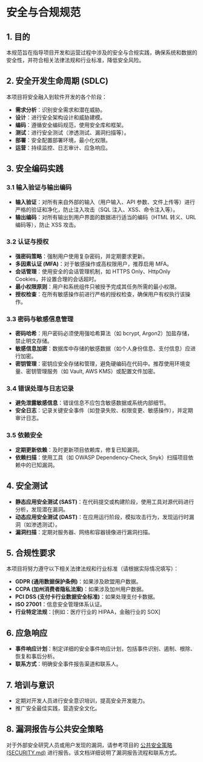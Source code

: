 # 安全与合规规范

## 1. 目的

本规范旨在指导项目开发和运营过程中涉及的安全与合规实践，确保系统和数据的安全性，并符合相关法律法规和行业标准，降低安全风险。

## 2. 安全开发生命周期 (SDLC)

本项目将安全融入到软件开发的各个阶段：

*   **需求分析**：识别安全需求和潜在威胁。
*   **设计**：进行安全架构设计和威胁建模。
*   **编码**：遵循安全编码规范，使用安全库和框架。
*   **测试**：进行安全测试（渗透测试、漏洞扫描等）。
*   **部署**：安全配置部署环境，最小化权限。
*   **运营**：持续监控、日志审计、应急响应。

## 3. 安全编码实践

### 3.1 输入验证与输出编码

*   **输入验证**：对所有来自外部的输入（用户输入、API 参数、文件上传等）进行严格的验证和净化，防止注入攻击（SQL 注入、XSS、命令注入等）。
*   **输出编码**：对所有输出到用户界面的数据进行适当的编码（HTML 转义、URL 编码等），防止 XSS 攻击。

### 3.2 认证与授权

*   **强密码策略**：强制用户使用复杂密码，并定期要求更新。
*   **多因素认证 (MFA)**：对于敏感操作或高权限用户，推荐启用 MFA。
*   **会话管理**：使用安全的会话管理机制，如 HTTPS Only、HttpOnly Cookies，并设置合理的会话超时。
*   **最小权限原则**：用户和系统组件只被授予完成其任务所需的最小权限。
*   **授权检查**：在所有敏感操作前进行严格的授权检查，确保用户有权执行该操作。

### 3.3 密码与敏感信息管理

*   **密码哈希**：用户密码必须使用强哈希算法（如 bcrypt, Argon2）加盐存储，禁止明文存储。
*   **敏感信息加密**：数据库中存储的敏感数据（如个人身份信息、支付信息）应进行加密。
*   **密钥管理**：密钥应安全存储和管理，避免硬编码在代码中。推荐使用环境变量、密钥管理服务（如 Vault, AWS KMS）或配置文件加密。

### 3.4 错误处理与日志记录

*   **避免泄露敏感信息**：错误信息不应包含敏感数据或系统内部细节。
*   **安全日志**：记录关键安全事件（如登录失败、权限变更、敏感操作），并定期审计日志。

### 3.5 依赖安全

*   **定期更新依赖**：及时更新项目依赖库，修复已知漏洞。
*   **依赖扫描**：使用工具（如 OWASP Dependency-Check, Snyk）扫描项目依赖中的已知漏洞。

## 4. 安全测试

*   **静态应用安全测试 (SAST)**：在代码提交或构建阶段，使用工具对源代码进行分析，发现潜在漏洞。
*   **动态应用安全测试 (DAST)**：在应用运行阶段，模拟攻击行为，发现运行时漏洞（如渗透测试）。
*   **漏洞扫描**：定期对服务器、网络和容器镜像进行漏洞扫描。

## 5. 合规性要求

本项目将努力遵守以下相关法律法规和行业标准（请根据实际情况填写）：

*   **GDPR (通用数据保护条例)**：如果涉及欧盟用户数据。
*   **CCPA (加州消费者隐私法案)**：如果涉及加州用户数据。
*   **PCI DSS (支付卡行业数据安全标准)**：如果处理支付卡数据。
*   **ISO 27001**：信息安全管理体系认证。
*   **行业特定法规**：[例如：医疗行业的 HIPAA，金融行业的 SOX]

## 6. 应急响应

*   **事件响应计划**：制定详细的安全事件响应计划，包括事件识别、遏制、根除、恢复和事后分析。
*   **联系方式**：明确安全事件报告渠道和联系人。

## 7. 培训与意识

*   定期对开发人员进行安全意识培训，提高安全开发能力。
*   推广安全最佳实践，营造安全文化。

## 8. 漏洞报告与公共安全策略

对于外部安全研究人员或用户发现的漏洞，请参考项目的 [公共安全策略 (SECURITY.md)](https://github.com/origadmin/.github/blob/main/SECURITY.md) 进行报告。该文档详细说明了漏洞报告流程和联系方式。